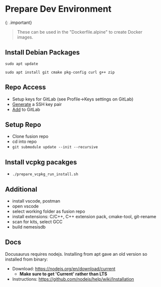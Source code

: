 # Prepare Dev Environment

{: .important}
> These can be used in the "Dockerfile.alpine" to create Docker images.


## Install Debian Packages
`sudo apt update`

`sudo apt install git cmake pkg-config curl g++ zip`


## Repo Access
- Setup keys for GitLab (see Profile->Keys settings on GitLab)
- [Generate](https://docs.gitlab.com/ee/user/ssh.html#generate-an-ssh-key-pair) a SSH key pair
- [Add](https://docs.gitlab.com/ee/user/ssh.html#add-an-ssh-key-to-your-gitlab-account) to GitLab


## Setup Repo

- Clone fusion repo
- cd into repo
- `git submodule update --init --recursive`


## Install vcpkg pacakges
- `./prepare_vcpkg_run_install.sh`


## Additional
- install vscode, postman
- open vscode
- select working folder as fusion repo
- install extensions: C/C++, C++ extension pack, cmake-tool, git-rename
- scan for kits, select GCC
- build nemesisdb


## Docs
Docusaurus requires nodejs. Installing from apt gave an old version so installed from binary:

- Download: https://nodejs.org/en/download/current
  - **Make sure to get 'Current' rather than LTS**
- Instructions: https://github.com/nodejs/help/wiki/Installation